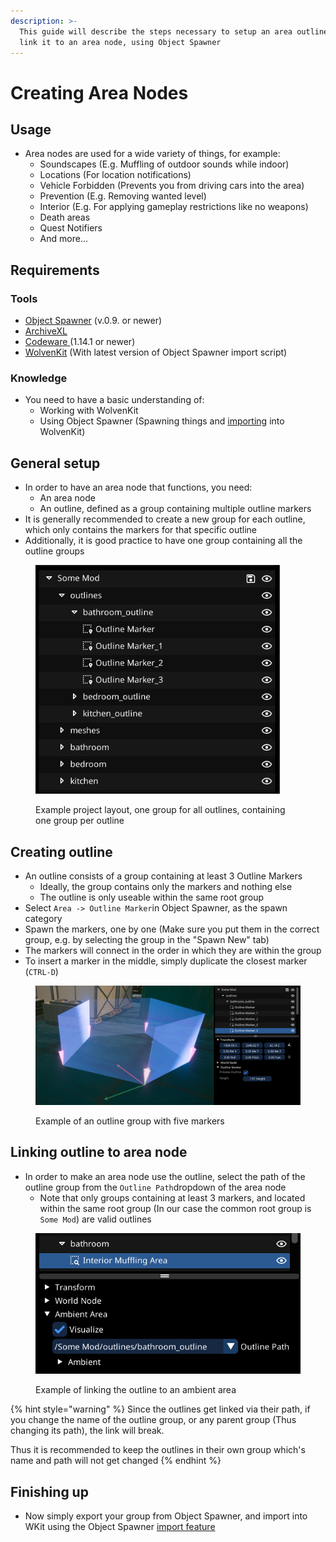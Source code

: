 ```yaml
---
description: >-
  This guide will describe the steps necessary to setup an area outline, and
  link it to an area node, using Object Spawner
---
```


# Creating Area Nodes

## Usage

* Area nodes are used for a wide variety of things, for example:
  * Soundscapes (E.g. Muffling of outdoor sounds while indoor)
  * Locations (For location notifications)
  * Vehicle Forbidden (Prevents you from driving cars into the area)
  * Prevention (E.g. Removing wanted level)
  * Interior (E.g. For applying gameplay restrictions like no weapons)
  * Death areas
  * Quest Notifiers
  * And more...

## Requirements

### Tools

* [Object Spawner](https://github.com/justarandomguyintheinternet/CP77_entSpawner/releases) (v.0.9. or newer)
* [ArchiveXL](https://github.com/psiberx/cp2077-archive-xl)
* [Codeware ](https://github.com/psiberx/cp2077-codeware/releases)(1.14.1 or newer)
* [WolvenKit](https://github.com/WolvenKit/WolvenKit) (With latest version of Object Spawner import script)

### Knowledge

* You need to have a basic understanding of:
  * Working with WolvenKit
  * Using Object Spawner (Spawning things and [importing](../exporting-from-object-spawner.md) into WolvenKit)

## General setup

* In order to have an area node that functions, you need:
  * An area node
  * An outline, defined as a group containing multiple outline markers
* It is generally recommended to create a new group for each outline, which only contains the markers for that specific outline
* Additionally, it is good practice to have one group containing all the outline groups

<figure><img src="../../../../.gitbook/assets/image (1) (1).png" alt="" width="391"><figcaption><p>Example project layout, one group for all outlines, containing one group per outline</p></figcaption></figure>

## Creating outline

* An outline consists of a group containing at least 3 Outline Markers
  * Ideally, the group contains only the markers and nothing else
  * The outline is only useable within the same root group
* Select `Area -> Outline Marker`in Object Spawner, as the spawn category
* Spawn the markers, one by one (Make sure you put them in the correct group, e.g. by selecting the group in the "Spawn New" tab)
* The markers will connect in the order in which they are within the group
* To insert a marker in the middle, simply duplicate the closest marker (`CTRL-D`)

<figure><img src="../../../../.gitbook/assets/image (1) (1) (1).png" alt=""><figcaption><p>Example of an outline group with five markers</p></figcaption></figure>

## Linking outline to area node

* In order to make an area node use the outline, select the path of the outline group from the `Outline Path`dropdown of the area node
  * Note that only groups containing at least 3 markers, and located within the same root group (In our case the common root group is `Some Mod`) are valid outlines

<figure><img src="../../../../.gitbook/assets/image (2) (1).png" alt="" width="428"><figcaption><p>Example of linking the outline to an ambient area</p></figcaption></figure>

{% hint style="warning" %}
Since the outlines get linked via their path, if you change the name of the outline group, or any parent group (Thus changing its path), the link will break.

Thus it is recommended to keep the outlines in their own group which's name and path will not get changed
{% endhint %}

## Finishing up

* Now simply export your group from Object Spawner, and import into WKit using the Object Spawner [import feature](../exporting-from-object-spawner.md)
